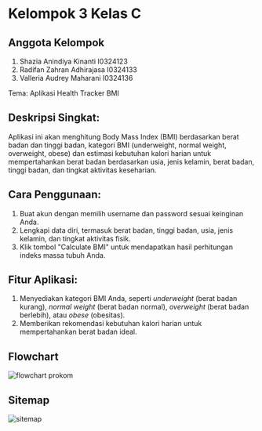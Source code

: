 # Kelompok 3 Kelas C

## Anggota Kelompok
1. Shazia Anindiya Kinanti I0324123
2. Radifan Zahran Adhirajasa I0324133
3. Valleria Audrey Maharani I0324136

Tema: Aplikasi Health Tracker BMI
## Deskripsi Singkat:
Aplikasi ini akan menghitung Body Mass Index (BMI) berdasarkan berat badan dan tinggi badan, kategori BMI (underweight, normal weight, overweight, obese) dan estimasi kebutuhan kalori harian untuk mempertahankan berat badan berdasarkan usia, jenis kelamin, berat badan, tinggi badan, dan tingkat aktivitas keseharian.

## Cara Penggunaan:  
1. Buat akun dengan memilih username dan password sesuai keinginan Anda.  
2. Lengkapi data diri, termasuk berat badan, tinggi badan, usia, jenis kelamin, dan tingkat aktivitas fisik.  
3. Klik tombol "Calculate BMI" untuk mendapatkan hasil perhitungan indeks massa tubuh Anda.  

## Fitur Aplikasi:
1. Menyediakan kategori BMI Anda, seperti *underweight* (berat badan kurang), *normal weight* (berat badan normal), *overweight* (berat badan berlebih), atau *obese* (obesitas).  
2. Memberikan rekomendasi kebutuhan kalori harian untuk mempertahankan berat badan ideal.  

## Flowchart
![flowchart prokom](https://github.com/user-attachments/assets/24dc9014-3d06-4f6d-ab7c-c040ff346b9b)

## Sitemap
![sitemap](https://github.com/user-attachments/assets/466a1ec6-50d7-40e9-97c9-2fca788f9ab2)



